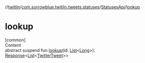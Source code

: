 //[twitlin](../../index.md)/[com.sorrowblue.twitlin.tweets.statuses](../index.md)/[StatusesApi](index.md)/[lookup](lookup.md)



# lookup  
[common]  
Content  
abstract suspend fun [lookup](lookup.md)(id: [List](https://kotlinlang.org/api/latest/jvm/stdlib/kotlin.collections/-list/index.html)<[Long](https://kotlinlang.org/api/latest/jvm/stdlib/kotlin/-long/index.html)>): [Response](../../com.sorrowblue.twitlin.client/-response/index.md)<[List](https://kotlinlang.org/api/latest/jvm/stdlib/kotlin.collections/-list/index.html)<[TwitterTweet](../../com.sorrowblue.twitlin.objects/-twitter-tweet/index.md)>>  



